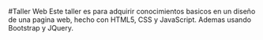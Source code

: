 #Taller Web
Este taller es para adquirir conocimientos basicos en un diseño de una pagina web, hecho con HTML5, CSS y JavaScript. Ademas usando Bootstrap y JQuery.
